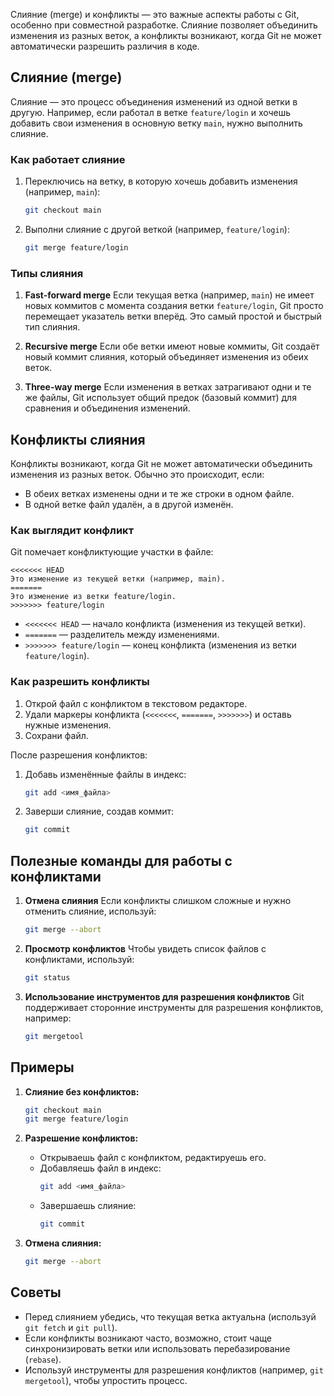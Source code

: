 Слияние (merge) и конфликты — это важные аспекты работы с Git, особенно при совместной разработке. Слияние позволяет объединить изменения из разных веток, а конфликты возникают, когда Git не может автоматически разрешить различия в коде.

## Слияние (merge)

Слияние — это процесс объединения изменений из одной ветки в другую. Например, если работал в ветке `feature/login` и хочешь добавить свои изменения в основную ветку `main`, нужно выполнить слияние.

### Как работает слияние

1. Переключись на ветку, в которую хочешь добавить изменения (например, `main`):
   ```bash
   git checkout main
   ```
2. Выполни слияние с другой веткой (например, `feature/login`):
   ```bash
   git merge feature/login
   ```

### Типы слияния

1. **Fast-forward merge**
   Если текущая ветка (например, `main`) не имеет новых коммитов с момента создания ветки `feature/login`, Git просто перемещает указатель ветки вперёд. Это самый простой и быстрый тип слияния.

2. **Recursive merge**
   Если обе ветки имеют новые коммиты, Git создаёт новый коммит слияния, который объединяет изменения из обеих веток.

3. **Three-way merge**
   Если изменения в ветках затрагивают одни и те же файлы, Git использует общий предок (базовый коммит) для сравнения и объединения изменений.

## Конфликты слияния

Конфликты возникают, когда Git не может автоматически объединить изменения из разных веток. Обычно это происходит, если:
- В обеих ветках изменены одни и те же строки в одном файле.
- В одной ветке файл удалён, а в другой изменён.

### Как выглядит конфликт

Git помечает конфликтующие участки в файле:
```plaintext
<<<<<<< HEAD
Это изменение из текущей ветки (например, main).
=======
Это изменение из ветки feature/login.
>>>>>>> feature/login
```
- `<<<<<<< HEAD` — начало конфликта (изменения из текущей ветки).
- `=======` — разделитель между изменениями.
- `>>>>>>> feature/login` — конец конфликта (изменения из ветки `feature/login`).

### Как разрешить конфликты

1. Открой файл с конфликтом в текстовом редакторе.
2. Удали маркеры конфликта (`<<<<<<<`, `=======`, `>>>>>>>`) и оставь нужные изменения.
3. Сохрани файл.

После разрешения конфликтов:
1. Добавь изменённые файлы в индекс:
   ```bash
   git add <имя_файла>
   ```
2. Заверши слияние, создав коммит:
   ```bash
   git commit
   ```

## Полезные команды для работы с конфликтами

1. **Отмена слияния**
   Если конфликты слишком сложные и нужно отменить слияние, используй:
   ```bash
   git merge --abort
   ```

2. **Просмотр конфликтов**
   Чтобы увидеть список файлов с конфликтами, используй:
   ```bash
   git status
   ```

3. **Использование инструментов для разрешения конфликтов**
   Git поддерживает сторонние инструменты для разрешения конфликтов, например:
   ```bash
   git mergetool
   ```

## Примеры

1. **Слияние без конфликтов:**
   ```bash
   git checkout main
   git merge feature/login
   ```

2. **Разрешение конфликтов:**
   - Открываешь файл с конфликтом, редактируешь его.
   - Добавляешь файл в индекс:
     ```bash
     git add <имя_файла>
     ```
   - Завершаешь слияние:
     ```bash
     git commit
     ```

3. **Отмена слияния:**
   ```bash
   git merge --abort
   ```

## Советы
- Перед слиянием убедись, что текущая ветка актуальна (используй `git fetch` и `git pull`).
- Если конфликты возникают часто, возможно, стоит чаще синхронизировать ветки или использовать перебазирование (`rebase`).
- Используй инструменты для разрешения конфликтов (например, `git mergetool`), чтобы упростить процесс.